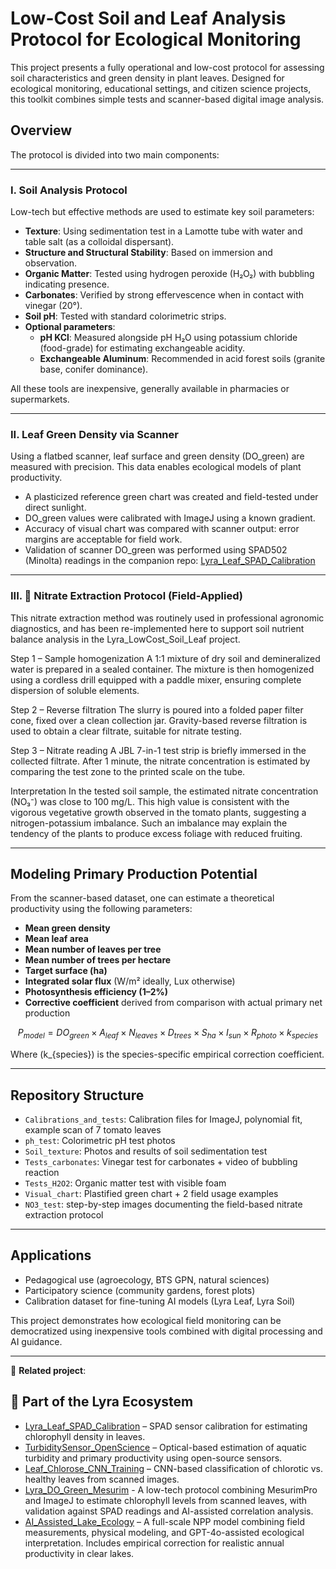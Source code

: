 # Low-Cost Soil and Leaf Analysis Protocol for Ecological Monitoring

This project presents a fully operational and low-cost protocol for assessing soil characteristics and green density in plant leaves. Designed for ecological monitoring, educational settings, and citizen science projects, this toolkit combines simple tests and scanner-based digital image analysis.

## Overview

The protocol is divided into two main components:

---

### I. Soil Analysis Protocol

Low-tech but effective methods are used to estimate key soil parameters:

- **Texture**: Using sedimentation test in a Lamotte tube with water and table salt (as a colloidal dispersant).
- **Structure and Structural Stability**: Based on immersion and observation.
- **Organic Matter**: Tested using hydrogen peroxide (H₂O₂) with bubbling indicating presence.
- **Carbonates**: Verified by strong effervescence when in contact with vinegar (20°).
- **Soil pH**: Tested with standard colorimetric strips.
- **Optional parameters**:
  - **pH KCl**: Measured alongside pH H₂O using potassium chloride (food-grade) for estimating exchangeable acidity.
  - **Exchangeable Aluminum**: Recommended in acid forest soils (granite base, conifer dominance).

All these tools are inexpensive, generally available in pharmacies or supermarkets.

---

### II. Leaf Green Density via Scanner

Using a flatbed scanner, leaf surface and green density (DO_green) are measured with precision. This data enables ecological models of plant productivity.

- A plasticized reference green chart was created and field-tested under direct sunlight.
- DO_green values were calibrated with ImageJ using a known gradient.
- Accuracy of visual chart was compared with scanner output: error margins are acceptable for field work.
- Validation of scanner DO_green was performed using SPAD502 (Minolta) readings in the companion repo:
  [Lyra_Leaf_SPAD_Calibration](https://github.com/Jerome-openclassroom/Lyra_Leaf_SPAD_Calibration)

---

### III. 🧪 Nitrate Extraction Protocol (Field-Applied)

This nitrate extraction method was routinely used in professional agronomic diagnostics, and has been re-implemented here to support soil nutrient balance analysis in the Lyra_LowCost_Soil_Leaf project.

Step 1 – Sample homogenization
A 1:1 mixture of dry soil and demineralized water is prepared in a sealed container.
The mixture is then homogenized using a cordless drill equipped with a paddle mixer, ensuring complete dispersion of soluble elements.


Step 2 – Reverse filtration
The slurry is poured into a folded paper filter cone, fixed over a clean collection jar.
Gravity-based reverse filtration is used to obtain a clear filtrate, suitable for nitrate testing.


Step 3 – Nitrate reading
A JBL 7-in-1 test strip is briefly immersed in the collected filtrate.
After 1 minute, the nitrate concentration is estimated by comparing the test zone to the printed scale on the tube.


Interpretation
In the tested soil sample, the estimated nitrate concentration (NO₃⁻) was close to 100 mg/L.
This high value is consistent with the vigorous vegetative growth observed in the tomato plants, suggesting a nitrogen-potassium imbalance.
Such an imbalance may explain the tendency of the plants to produce excess foliage with reduced fruiting.

---


## Modeling Primary Production Potential

From the scanner-based dataset, one can estimate a theoretical productivity using the following parameters:

- **Mean green density**
- **Mean leaf area**
- **Mean number of leaves per tree**
- **Mean number of trees per hectare**
- **Target surface (ha)**
- **Integrated solar flux** (W/m² ideally, Lux otherwise)
- **Photosynthesis efficiency (1–2%)**
- **Corrective coefficient** derived from comparison with actual primary net production

$$
P_{model} = DO_{green} \times A_{leaf} \times N_{leaves} \times D_{trees} \times S_{ha} \times I_{sun} \times R_{photo} \times k_{species}
$$

Where \(k_{species}\) is the species-specific empirical correction coefficient.

---

## Repository Structure

- `Calibrations_and_tests`: Calibration files for ImageJ, polynomial fit, example scan of 7 tomato leaves
- `ph_test`: Colorimetric pH test photos
- `Soil_texture`: Photos and results of soil sedimentation test
- `Tests_carbonates`: Vinegar test for carbonates + video of bubbling reaction
- `Tests_H2O2`: Organic matter test with visible foam
- `Visual_chart`: Plastified green chart + 2 field usage examples
- `NO3_test`: step-by-step images documenting the field-based nitrate extraction protocol

---

## Applications

- Pedagogical use (agroecology, BTS GPN, natural sciences)
- Participatory science (community gardens, forest plots)
- Calibration dataset for fine-tuning AI models (Lyra Leaf, Lyra Soil)

This project demonstrates how ecological field monitoring can be democratized using inexpensive tools combined with digital processing and AI guidance.

---

🔗 **Related project**:  
## 🔗 Part of the Lyra Ecosystem

- [Lyra_Leaf_SPAD_Calibration](https://github.com/Jerome-openclassroom/Lyra_Leaf_SPAD_Calibration) – SPAD sensor calibration for estimating chlorophyll density in leaves.
- [TurbiditySensor_OpenScience](https://github.com/Jerome-openclassroom/TurbiditySensor_OpenScience/blob/main/README.md) – Optical-based estimation of aquatic turbidity and primary productivity using open-source sensors.
- [Leaf_Chlorose_CNN_Training](https://github.com/Jerome-openclassroom/Leaf_Chlorose_CNN_Training) – CNN-based classification of chlorotic vs. healthy leaves from scanned images.
- [Lyra_DO_Green_Mesurim](https://github.com/Jerome-openclassroom/Lyra_DO_Green_Mesurim/blob/main/README.md) - A low-tech protocol combining MesurimPro and ImageJ to estimate chlorophyll levels from scanned leaves, with validation against SPAD readings and AI-assisted correlation analysis.
- [AI_Assisted_Lake_Ecology](https://github.com/Jerome-openclassroom/AI_Assisted_Lake_Ecology/tree/main) – A full-scale NPP model combining field measurements, physical modeling, and GPT-4o-assisted ecological interpretation. Includes empirical correction for realistic annual productivity in clear lakes.
